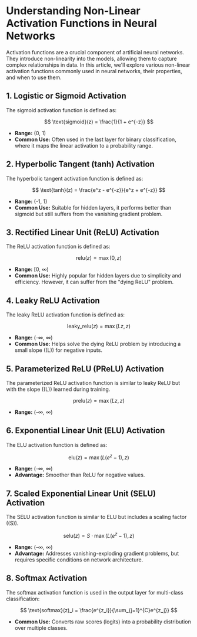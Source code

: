 # Understanding Non-Linear Activation Functions in Neural Networks

Activation functions are a crucial component of artificial neural networks. They introduce non-linearity into the models, allowing them to capture complex relationships in data. In this article, we'll explore various non-linear activation functions commonly used in neural networks, their properties, and when to use them.

## 1. Logistic or Sigmoid Activation

The sigmoid activation function is defined as:

$$
\text{sigmoid}(z) = \frac{1}{1 + e^{-z}}
$$

- **Range:** (0, 1)
- **Common Use:** Often used in the last layer for binary classification, where it maps the linear activation to a probability range.

## 2. Hyperbolic Tangent (tanh) Activation

The hyperbolic tangent activation function is defined as:

$$
\text{tanh}(z) = \frac{e^z - e^{-z}}{e^z + e^{-z}}
$$

- **Range:** (-1, 1)
- **Common Use:** Suitable for hidden layers, it performs better than sigmoid but still suffers from the vanishing gradient problem.

## 3. Rectified Linear Unit (ReLU) Activation

The ReLU activation function is defined as:

$$
\text{relu}(z) = \max(0, z)
$$

- **Range:** [0, ∞)
- **Common Use:** Highly popular for hidden layers due to simplicity and efficiency. However, it can suffer from the "dying ReLU" problem.

## 4. Leaky ReLU Activation

The leaky ReLU activation function is defined as:

$$
\text{leaky_relu}(z) = \max(Lz, z)
$$

- **Range:** (-∞, ∞)
- **Common Use:** Helps solve the dying ReLU problem by introducing a small slope (\(L\)) for negative inputs.

## 5. Parameterized ReLU (PReLU) Activation

The parameterized ReLU activation function is similar to leaky ReLU but with the slope (\(L\)) learned during training.

$$
\text{prelu}(z) = \max(Lz, z)
$$

- **Range:** (-∞, ∞)

## 6. Exponential Linear Unit (ELU) Activation

The ELU activation function is defined as:

$$
\text{elu}(z) = \max(L(e^z - 1), z)
$$

- **Range:** (-∞, ∞)
- **Advantage:** Smoother than ReLU for negative values.

## 7. Scaled Exponential Linear Unit (SELU) Activation

The SELU activation function is similar to ELU but includes a scaling factor (\(S\)).

$$
\text{selu}(z) = S \cdot \max(L(e^z - 1), z)
$$

- **Range:** (-∞, ∞)
- **Advantage:** Addresses vanishing-exploding gradient problems, but requires specific conditions on network architecture.

## 8. Softmax Activation

The softmax activation function is used in the output layer for multi-class classification:

$$
\text{softmax}(z)_i = \frac{e^{z_i}}{\sum_{j=1}^{C}e^{z_j}}
$$

- **Common Use:** Converts raw scores (logits) into a probability distribution over multiple classes.
